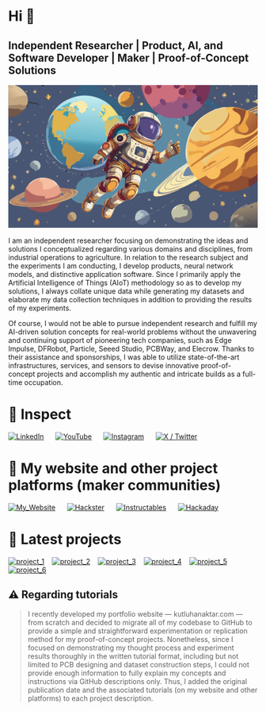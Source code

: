 # Hi 👋

## Independent Researcher | Product, AI, and Software Developer | Maker | Proof-of-Concept Solutions

<img src="https://github.com/KutluhanAktar/KutluhanAktar/blob/main/banner.webp" />

I am an independent researcher focusing on demonstrating the ideas and solutions I conceptualized regarding various domains and disciplines, from industrial operations to agriculture. In relation to the research subject and the experiments I am conducting, I develop products, neural network models, and distinctive application software. Since I primarily apply the Artificial Intelligence of Things (AIoT) methodology so as to develop my solutions, I always collate unique data while generating my datasets and elaborate my data collection techniques in addition to providing the results of my experiments.

Of course, I would not be able to pursue independent research and fulfill my AI-driven solution concepts for real-world problems without the unwavering and continuing support of pioneering tech companies, such as Edge Impulse, DFRobot, Particle, Seeed Studio, PCBWay, and Elecrow. Thanks to their assistance and sponsorships, I was able to utilize state-of-the-art infrastructures, services, and sensors to devise innovative proof-of-concept projects and accomplish my authentic and intricate builds as a full-time occupation.

# 📲 Inspect

[<img alt="LinkedIn" width="auto" height="60px" src="http://www.kutluhanaktar.com/assets/images/brand/linkedin.png" />](https://www.linkedin.com/in/kutluhan-aktar-a3739618a/) &nbsp;&nbsp;&nbsp;&nbsp;
[<img alt="YouTube" width="auto" height="60px" src="http://www.kutluhanaktar.com/assets/images/brand/youtube.png" />](https://www.youtube.com/@Kutluhan_Aktar) &nbsp;&nbsp;&nbsp;&nbsp;
[<img alt="Instagram" width="auto" height="60px" src="http://www.kutluhanaktar.com/assets/images/brand/instagram.png" />](https://www.instagram.com/KutluhanAktar/) &nbsp;&nbsp;&nbsp;&nbsp;
[<img alt="X / Twitter" width="auto" height="60px" src="http://www.kutluhanaktar.com/assets/images/brand/twitter_x.png" />](https://x.com/KutluhanAktar) &nbsp;&nbsp;&nbsp;&nbsp;

# 🤖 My website and other project platforms (maker communities)

[<img alt="My_Website" width="auto" height="120px" src="http://www.kutluhanaktar.com/assets/images/site_icon_large.png" />](https://www.kutluhanaktar.com/) &nbsp;&nbsp;&nbsp;&nbsp;
[<img alt="Hackster" width="auto" height="120px" src="http://www.kutluhanaktar.com/assets/images/brand/hackster.jpg" />](https://www.hackster.io/kutluhan-aktar) &nbsp;&nbsp;&nbsp;&nbsp;
[<img alt="Instructables" width="auto" height="120px" src="http://www.kutluhanaktar.com/assets/images/brand/instructables_logo.png" />](https://www.instructables.com/member/Kutluhan+Aktar/) &nbsp;&nbsp;&nbsp;&nbsp;
[<img alt="Hackaday" width="auto" height="120px" src="http://www.kutluhanaktar.com/assets/images/brand/hackaday_logo.png" />](https://hackaday.io/TheAmplituhedron) &nbsp;&nbsp;&nbsp;&nbsp;

# 🚀 Latest projects

[<img alt="project_1" width="250px" height="auto" src="http://www.kutluhanaktar.com/projects/Digital_twin_enabled_Smart_Shipping_Workstation_with_Omniverse/Pictures/small/home.gif" />](https://www.kutluhanaktar.com/projects/Digital_twin_enabled_Smart_Shipping_Workstation_with_Omniverse/) &nbsp;&nbsp;
[<img alt="project_2" width="250px" height="auto" src="http://www.kutluhanaktar.com/projects/AI_driven_Sound_and_Thermal_Image_based_HVAC_Fault_Diagnosis/Pictures/small/home.gif" />](https://www.kutluhanaktar.com/projects/AI_driven_Sound_and_Thermal_Image_based_HVAC_Fault_Diagnosis/) &nbsp;&nbsp;
[<img alt="project_3" width="250px" height="auto" src="http://www.kutluhanaktar.com/projects/AI_based_Aquatic_Ultrasonic_Imaging_Chemical_Water_Testing/Pictures/small/home.gif" />](https://www.kutluhanaktar.com/projects/AI_based_Aquatic_Ultrasonic_Imaging_Chemical_Water_Testing/) &nbsp;&nbsp;
[<img alt="project_4" width="250px" height="auto" src="http://www.kutluhanaktar.com/projects/Multi_Model_AI_Based_Mechanical_Anomaly_Detector/Pictures/small/home.gif" />](https://www.kutluhanaktar.com/projects/Multi_Model_AI_Based_Mechanical_Anomaly_Detector/) &nbsp;&nbsp;
[<img alt="project_5" width="250px" height="auto" src="http://www.kutluhanaktar.com/projects/AI_driven_Interactive_Lab_Assistant_w_OpenCV_ChatGPT/Pictures/small/home.gif" />](https://www.kutluhanaktar.com/projects/AI_driven_Interactive_Lab_Assistant_w_OpenCV_ChatGPT/) &nbsp;&nbsp;
[<img alt="project_6" width="250px" height="auto" src="http://www.kutluhanaktar.com/projects/AI_driven_BLE_Travel_Emergency_Assistant/Pictures/small/home.gif" />](https://www.kutluhanaktar.com/projects/AI_driven_BLE_Travel_Emergency_Assistant/) &nbsp;&nbsp;

## ⚠️ Regarding tutorials
> I recently developed my portfolio website — kutluhanaktar.com — from scratch and decided to migrate all of my codebase to GitHub to provide a simple and straightforward experimentation or replication method for my proof-of-concept projects. Nonetheless, since I focused on demonstrating my thought process and experiment results thoroughly in the written tutorial format, including but not limited to PCB designing and dataset construction steps, I could not provide enough information to fully explain my concepts and instructions via GitHub descriptions only. Thus, I added the original publication date and the associated tutorials (on my website and other platforms) to each project description.
